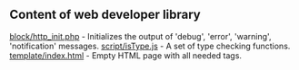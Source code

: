 ## Content of web developer library
[block/http_init.php](https://github.com/v3bd3w/lib/blob/main/block/http_init.php) - Initializes the output of 'debug', 'error', 'warning', 'notification' messages.
[script/isType.js](https://github.com/v3bd3w/lib/blob/main/script/isType.js) - A set of type checking functions.
[template/index.html](https://github.com/v3bd3w/lib/blob/main/template/index.html) - Empty HTML page with all needed tags.

